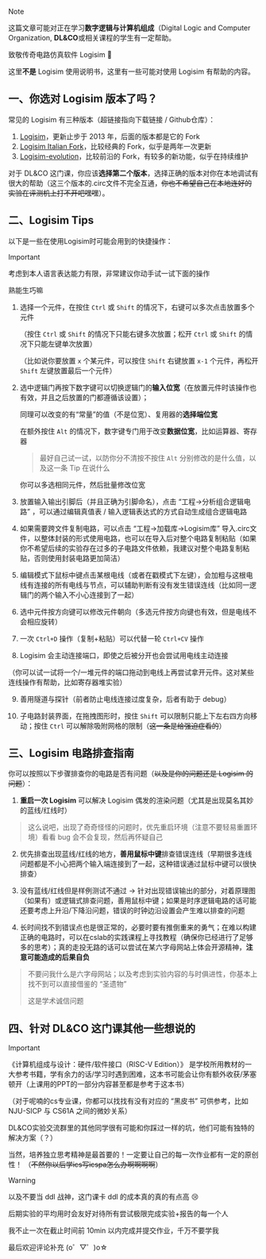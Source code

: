 > [!NOTE]
>
> 这篇文章可能对正在学习**数字逻辑与计算机组成**（Digital Logic and Computer Organization, **DL&CO**或相关课程的学生有一定帮助。
>
> 致敬传奇电路仿真软件 Logisim ​🫡

这里**不是** Logisim 使用说明书，这里有一些可能对使用 Logisim 有帮助的内容。



## 一、你选对 Logisim 版本了吗？

常见的 Logisim 有三种版本（超链接指向下载链接 / Github仓库）：

1. [Logisim](https://sourceforge.net/projects/circuit/)，更新止步于 2013 年，后面的版本都是它的 Fork
2. [Logisim Italian Fork](https://sourceforge.net/projects/logisimit/)，比较经典的 Fork，似乎是两年一次更新
3. [Logisim-evolution](https://github.com/logisim-evolution/logisim-evolution)，比较前沿的 Fork，有较多的新功能，似乎在持续维护

对于 DL&CO 这门课，你应该**选择第二个版本**，选择正确的版本对你在本地调试有很大的帮助（这三个版本的.circ文件不完全互通，~~你也不希望自己在本地连好的实验在评测机上打不开吧嘿嘿~~）。



## 二、Logisim Tips

以下是一些在使用Logisim时可能会用到的快捷操作：

> [!IMPORTANT]
>
> 考虑到本人语言表达能力有限，非常建议你动手试一试下面的操作
>
> 熟能生巧嘛

1. 选择一个元件，在按住 `Ctrl` 或 `Shift` 的情况下，右键可以多次点击放置多个元件

   （按住 `Ctrl` 或 `Shift` 的情况下只能右键多次放置；松开 `Ctrl` 或 `Shift` 的情况下只能左键单次放置）

   （比如说你要放置 `x` 个某元件，可以按住 `Shift` 右键放置 `x-1` 个元件，再松开 `Shift` 左键放置最后一个元件）



2. 选中逻辑门再按下数字键可以切换逻辑门的**输入位宽**（在放置元件时该操作也有效，并且之后放置的门都遵循该设置）；

   同理可以改变的有“常量”的值（不是位宽）、复用器的**选择端位宽**

   在额外按住 `Alt` 的情况下，数字键专门用于改变**数据位宽**，比如运算器、寄存器

   > 最好自己试一试，以防你分不清按不按住 `Alt` 分别修改的是什么值，以及这一条 Tip 在说什么

   你可以多选相同元件，然后批量修改位宽

   

3. 放置输入输出引脚后（并且正确为引脚命名），点击 “工程→分析组合逻辑电路” ，可以通过编辑真值表 / 输入逻辑表达式的方式自动生成组合逻辑电路



4. 如果需要跨文件复制电路，可以点击 “工程→加载库→Logisim库” 导入.circ文件，以整体封装的形式使用电路，也可以在导入后对整个电路复制粘贴（如果你不希望后续的实验存在过多的子电路文件依赖，我建议对整个电路复制粘贴，否则使用封装电路更加简洁）



5. 编辑模式下鼠标中键点击某根电线（或者在戳模式下左键），会加粗与这根电线有连接的所有电线与节点，可以辅助判断有没有发生错误连线（比如同一逻辑门的两个输入不小心连接到了一起）



6. 选中元件按方向键可以修改元件朝向（多选元件按方向键也有效，但是电线不会相应旋转）



7. 一次 `Ctrl+D` 操作（复制+粘贴）可以代替一轮 `Ctrl+CV` 操作



8. Logisim 会主动连接端口，即使之后被分开也会尝试用电线主动连接

（你可以试一试将一个/一堆元件的端口拖动到电线上再尝试拿开元件。这对某些连线操作有帮助，比如寄存器堆实验）



9. 善用隧道与探针（前者防止电线连接过度复杂，后者有助于 debug）



10. 子电路封装界面，在拖拽图形时，按住 `Shift` 可以限制只能上下左右四方向移动；按住 `Ctrl` 可以解除吸附网格的限制（~~这一条是给强迫症看的~~）



## 三、Logisim 电路排查指南

你可以按照以下步骤排查你的电路是否有问题（~~以及是你的问题还是 Logisim 的问题~~）：

1. **重启一次 Logisim** 可以解决 Logisim 偶发的渲染问题（尤其是出现莫名其妙的蓝线/红线时）

> 这么说吧，出现了奇奇怪怪的问题时，优先重启环境（注意不要轻易重置环境）看看 bug 会不会复现，然后再怀疑自己

2. 优先排查出现蓝线/红线的地方，**善用鼠标中键**排查错误连线（早期很多连线问题都是不小心把两个输入端连接到了一起，这种错误通过鼠标中键可以很快排查）

3. 没有蓝线/红线但是样例测试不通过 → 针对出现错误输出的部分，对着原理图（如果有）或逻辑式排查问题，善用鼠标中键；如果是时序逻辑电路的话可能还要考虑上升沿/下降沿问题，错误的时钟边沿设置会产生难以排查的问题

4. 长时间找不到错误点也是很正常的，必要时要有推倒重来的勇气；在难以构建正确的电路时，可以在cslab的实践课程上寻找教程（确保你已经进行了足够多的思考）；真的走投无路的话可以尝试在某六字母网站上体会开源精神，**注意可能造成的后果自负**

> 不要问我什么是六字母网站；以及考虑到实验内容的与时俱进性，你基本上找不到可以直接借鉴的 “圣遗物” 
>
> 这是学术诚信问题



## 四、针对 DL&CO 这门课其他一些想说的

> [!IMPORTANT]
> 《计算机组成与设计：硬件/软件接口（RISC-V Edition）》 是学校所用教材的一大参考书籍，学有余力的话/学习时遇到困难，这本书可能会让你有额外收获/茅塞顿开（上课用的PPT的一部分内容甚至都是参考于这本书）
>
> （对于呢喃的cs专业课，你都可以找找有没有对应的 “黑皮书” 可供参考，比如 NJU-SICP 与 CS61A 之间的微妙关系）

DL&CO实验交流群里的其他同学很有可能和你踩过一样的坑，他们可能有独特的解决方案（？）

当然，培养独立思考精神是最首要的！一定要让自己的每一次作业都有一定的原创性！
（~~不然你以后学ics写icspa怎么办啊啊啊啊~~）

> [!warning]
>
> 以及不要当 ddl 战神，这门课卡 ddl 的成本真的真的有点高 😢 
> 
> 后期实验的平均用时会友好对待所有尝试极限完成实验+报告的每一个人
>
> 我不止一次在截止时间前 10min 以内完成并提交作业，千万不要学我

最后欢迎评论补充 (o゜▽゜)o☆